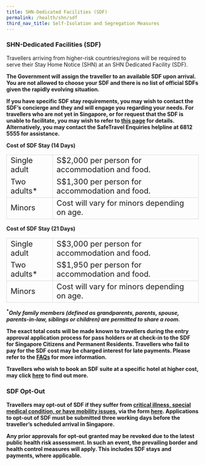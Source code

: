 ```yaml
---
title: SHN-Dedicated Facilities (SDF)
permalink: /health/shn/sdf
third_nav_title: Self-Isolation and Segregation Measures
---
```

### SHN-Dedicated Facilities (SDF)

Travellers arriving from higher-risk countries/regions will be required to serve their Stay Home Notice (SHN) at an SHN Dedicated Facility (SDF). 

<b>The Government will assign the traveller to an available SDF upon arrival. You are not allowed to choose your SDF and there is no list of official SDFs given the rapidly evolving situation. <b>

If you have specific SDF stay requirements, you may wish to contact the SDF’s concierge and they and will engage you regarding your needs. For travellers who are not yet in Singapore, or for request that the SDF is unable to facilitate, you may wish to refer to [this page](https://go.gov.sg/shnhotelneeds) for details. Alternatively, you may contact the SafeTravel Enquiries helpline at 6812 5555 for assistance.

<b>Cost of SDF Stay (14 Days)</b>

<table>
  <tr>
    <td style="font-size:20px; border-top:1px solid #D8D8D8; border-left:1px solid #D8D8D8; border-right:1px solid #D8D8D8;">Single adult</td>
    <td style="font-size:20px; border-top:1px solid #D8D8D8; border-right:1px solid #D8D8D8;">S$2,000 per person for accommodation and food.</td>
  </tr>
  <tr>
    <td style="font-size:20px; border-left:1px solid #D8D8D8; border-right:1px solid #D8D8D8; border-bottom:1px solid #D8D8D8;">Two adults*</td>
    <td style="font-size:20px; border-right:1px solid #D8D8D8; border-bottom:1px solid #D8D8D8;">S$1,300 per person for accommodation and food.
    </td>   
  </tr>
    <tr>
    <td style="font-size:20px; border-left:1px solid #D8D8D8; border-right:1px solid #D8D8D8; border-bottom:1px solid #D8D8D8;">Minors</td>
    <td style="font-size:20px; border-right:1px solid #D8D8D8; border-bottom:1px solid #D8D8D8;">Cost will vary for minors depending on age.</td>   
  </tr>
 </table>

<b> Cost of SDF Stay (21 Days)</b>

<table>
  <tr>
    <td style="font-size:20px; border-top:1px solid #D8D8D8; border-left:1px solid #D8D8D8; border-right:1px solid #D8D8D8;">Single adult</td>
    <td style="font-size:20px; border-top:1px solid #D8D8D8; border-right:1px solid #D8D8D8;">S$3,000 per person for accommodation and food.</td>
  </tr>
  <tr>
    <td style="font-size:20px; border-left:1px solid #D8D8D8; border-right:1px solid #D8D8D8; border-bottom:1px solid #D8D8D8;">Two adults*</td>
    <td style="font-size:20px; border-right:1px solid #D8D8D8; border-bottom:1px solid #D8D8D8;">S$1,950 per person for accommodation and food.</td>   
  </tr>
    <tr>
    <td style="font-size:20px; border-left:1px solid #D8D8D8; border-right:1px solid #D8D8D8; border-bottom:1px solid #D8D8D8;">Minors</td>
    <td style="font-size:20px; border-right:1px solid #D8D8D8; border-bottom:1px solid #D8D8D8;">Cost will vary for minors depending on age.</td>   
  </tr>
 </table>
<sup>*</sup><i>Only family members (defined as grandparents, parents, spouse, parents-in-law, siblings or children) are permitted to share a room.</i>

The exact total costs will be made known to travellers during the entry approval application process for pass holders or at check-in to the SDF for Singapore Citizens and Permanent Residents. Travellers who fail to pay for the SDF cost may be charged interest for late payments. Please refer to the [FAQs](/health/faq#shnsdf) for more information.

Travellers who wish to book an SDF suite at a specific hotel at higher cost, may click [here](/health/shn/sdfupgrade) to find out more.


### SDF Opt-Out

Travellers may opt-out of SDF if they suffer from <u> critical illness, special medical condition, or have mobility issues</u>, via the form [here](https://go.gov.sg/shnhotelneeds). Applications to opt-out of SDF must be submitted three working days before the traveller’s scheduled arrival in Singapore.

<!--
<table>
  <thead>
    <tr>
      <th style="font-size:20px; margin-top:0px; margin-bottom:0px;  border-left:2px solid #E0E0E0; border-top:2px solid #E0E0E0; border-right:2px solid #E0E0E0;">Conditions</th>
      <th style="font-size:20px; margin-top:0px; margin-bottom:0px; border-top:2px solid #E0E0E0; border-right:2px solid #E0E0E0;">Application Form</th>
    </tr>
  </thead>
  <tbody>
    <tr>
      <td  style="font-size:20px; margin-top:0px; margin-bottom:0px; border-left:2px solid #E0E0E0; border-right:2px solid #E0E0E0;">Suffer from critical illness, special medical condition, or have mobility issues
</td>
      <td style="font-size:20px; margin-top:0px; margin-bottom:0px; border-right:2px solid #E0E0E0;"><a href="https://go.gov.sg/shnhotelneeds">Here</a></td>
    </tr>
        <tr>
      <td style="font-size:20px; margin-top:0px; margin-bottom:0px; border-left:2px solid #E0E0E0; border-right:2px solid #E0E0E0; border-bottom:2px solid #E0E0E0;">Are using <a href="https://safetravel.ica.gov.sg/arriving/overview">Safe Travel Lanes</a> from countries/regions eligible for SDF partial opt-out, where they have remained for the past 21 days before departure to Singapore, and will serve their SHN at their own residence<sup>[1]</sup>:
          <ol style="margin-top:0px; margin-bottom:0px; font-size:20px; list-style-type:lower-roman">
            <li style="margin-top:0px; margin-bottom:0px; font-size:20px;"> Alone, i.e. no domestic helper(s); or </li>
<li style="margin-top:0px; margin-bottom:0px; font-size:20px;"> With household members that share the same travel history and are also serving their SHN for the same duration and period.</li>
        </ol>
        <sup>[1]</sup> Excludes hotels, serviced apartments and other temporary forms of accommodation (including AirBnB accommodation)
           </td>
      <td style="font-size:20px; margin-top:0px; margin-bottom:0px; border-bottom:2px solid #E0E0E0; border-right:2px solid #E0E0E0;">Application form <a href="/sc-pr/opt-out/apply-now">here</a> for Singaporean Citizens and PRs. <br/><br/> Foreign Travellers can opt out during their entry application process. 
</td>
    </tr>
  </tbody>
  </table>
-->

Any prior approvals for opt-out granted may be revoked due to the latest public health risk assessment. In such an event, the prevailing border and health control measures will apply. This includes SDF stays and payments, where applicable.